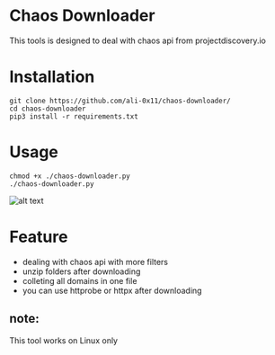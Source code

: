 # Chaos Downloader

This tools is designed to deal with chaos api from projectdiscovery.io

# Installation

```
git clone https://github.com/ali-0x11/chaos-downloader/
cd chaos-downloader
pip3 install -r requirements.txt
```

# Usage

```
chmod +x ./chaos-downloader.py
./chaos-downloader.py
```

![alt text](https://github.com/ali-0x11/chaos-downloader/blob/main/info.jpg?raw=true)

# Feature

- dealing with chaos api with more filters
- unzip folders after downloading
- colleting all domains in one file
- you can use httprobe or httpx after downloading

## note:

This tool works on Linux only

